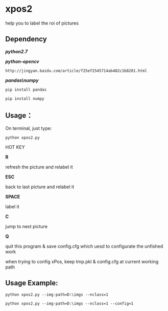 ﻿# xpos2
help you to label the roi of pictures

## Dependency

***python2.7***

***python-opencv***

`http://jingyan.baidu.com/article/f25ef2545714ab482c1b8201.html`

***pandas\numpy***

`pip install pandas`

`pip install numpy`

## Usage：

On terminal, just type:

`python xpos2.py`

HOT KEY

**R**    

refresh the picture and relabel it

**ESC**   

back to last picture and relabel it

**SPACE** 

label it

**C**    

jump to next picture

**Q**    

quit this program & save config.cfg which uesd to configurate the unfished work

when trying to config xPos, keep tmp.pkl & config.cfg at current working path

## Usage Example:

`python xpos2.py --img-path=D:\imgs --nclass=1`

`python xpos2.py --img-path=D:\imgs --nclass=1 --config=1`